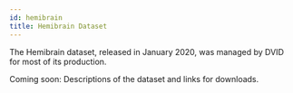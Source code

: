 ```yaml
---
id: hemibrain
title: Hemibrain Dataset
---
```


The Hemibrain dataset, released in January 2020, was managed by DVID for most of its
production.  

Coming soon: Descriptions of the dataset and links for downloads.
